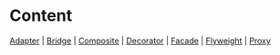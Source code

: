 # Content
[Adapter](#Adapter) | [Bridge](#Bridge) | [Composite](#Composite) | 
[Decorator](#Decorator) | [Facade](#Facade) | [Flyweight](#Flyweight) | 
[Proxy](#Proxy)